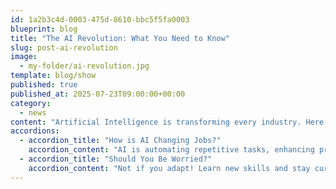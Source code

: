 ```yaml
---
id: 1a2b3c4d-0003-475d-8610-bbc5f5fa0003
blueprint: blog
title: "The AI Revolution: What You Need to Know"
slug: post-ai-revolution
image:
  - my-folder/ai-revolution.jpg
template: blog/show
published: true
published_at: 2025-07-23T09:00:00+00:00
category:
  - news
content: "Artificial Intelligence is transforming every industry. Here's what you should know to stay ahead."
accordions:
  - accordion_title: "How is AI Changing Jobs?"
    accordion_content: "AI is automating repetitive tasks, enhancing productivity, and creating new job categories."
  - accordion_title: "Should You Be Worried?"
    accordion_content: "Not if you adapt! Learn new skills and stay curious about emerging technologies."
---
```

